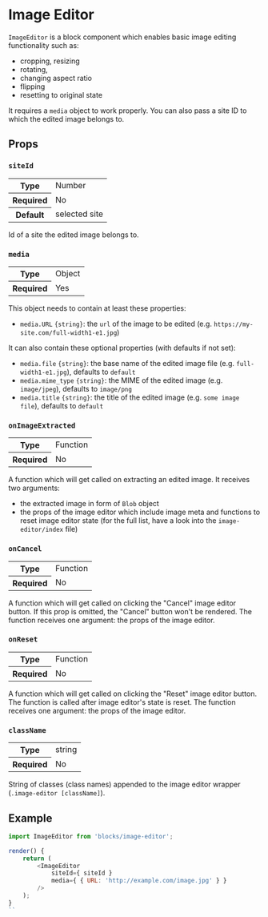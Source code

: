 # Image Editor

`ImageEditor` is a block component which enables basic image editing functionality such as:
- cropping, resizing
- rotating,
- changing aspect ratio
- flipping
- resetting to original state

It requires a `media` object to work properly. You can also pass a site ID to which the edited image belongs to.

## Props

### `siteId`

<table>
	<tr><th>Type</th><td>Number</td></tr>
	<tr><th>Required</th><td>No</td></tr>
	<tr><th>Default</th><td>selected site</td></tr>
</table>

Id of a site the edited image belongs to.

### `media`

<table>
	<tr><th>Type</th><td>Object</td></tr>
	<tr><th>Required</th><td>Yes</td></tr>
</table>

This object needs to contain at least these properties:
- `media.URL` `{string}`: the `url` of the image to be edited (e.g. `https://my-site.com/full-width1-e1.jpg`)

It can also contain these optional properties (with defaults if not set):
- `media.file` `{string}`: the base name of the edited image file (e.g. `full-width1-e1.jpg`), defaults to `default`
- `media.mime_type` `{string}`: the MIME of the edited image (e.g. `image/jpeg`), defaults to `image/png`
- `media.title` `{string}`: the title of the edited image (e.g. `some image file`), defaults to `default`

### `onImageExtracted`

<table>
	<tr><th>Type</th><td>Function</td></tr>
	<tr><th>Required</th><td>No</td></tr>
</table>

A function which will get called on extracting an edited image. It receives two arguments:
- the extracted image in form of `Blob` object
- the props of the image editor which include image meta and functions to reset image editor state (for the full list,
have a look into the `image-editor/index` file)

### `onCancel`

<table>
	<tr><th>Type</th><td>Function</td></tr>
	<tr><th>Required</th><td>No</td></tr>
</table>

A function which will get called on clicking the "Cancel" image editor button. If this prop is omitted, the "Cancel"
button won't be rendered. The function receives one argument: the props of the image editor. 

### `onReset`

<table>
	<tr><th>Type</th><td>Function</td></tr>
	<tr><th>Required</th><td>No</td></tr>
</table>

A function which will get called on clicking the "Reset" image editor button. The function is called after image editor's
 state is reset. The function receives one argument: the props of the image editor. 

### `className`

<table>
	<tr><th>Type</th><td>string</td></tr>
	<tr><th>Required</th><td>No</td></tr>
</table>

String of classes (class names) appended to the image editor wrapper (`.image-editor [className]`).

## Example

```js
import ImageEditor from 'blocks/image-editor';

render() {
	return (
		<ImageEditor
			siteId={ siteId }
			media={ { URL: 'http://example.com/image.jpg' } }
		/>
	);
}
``

